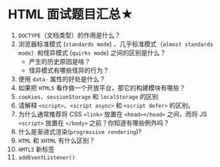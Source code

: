 # HTML 面试题目汇总★

1. `DOCTYPE`（文档类型）的作用是什么？
2. 浏览器标准模式 (`standards mode`) 、几乎标准模式（`almost standards mode`）和怪异模式 (`quirks mode`) 之间的区别是什么？
    - 产生的历史原因是啥？
    - 怪异模式有哪些怪异的行为？
3. 使用 `data-` 属性的好处是什么？
4. 如果把 `HTML5` 看作做一个开放平台，那它的构建模块有哪些？
5. `cookies`、`sessionStorage` 和 `localStorage` 的区别
6. 请解释 `<script>`、`<script async>` 和 `<script defer>` 的区别。
7. 为什么通常推荐将 CSS `<link>` 放置在 `<head></head>` 之间，而将 JS `<script>` 放置在 `</body>` 之前？你知道有哪些例外吗？
8. 什么是渐进式渲染(`progressive rendering`)?
9. `HTML` 和 `XHTML` 有什么区别？
10. `HMTL5` 新标签
11. `addEventListener()`
